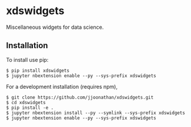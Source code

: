 xdswidgets
===============================

Miscellaneous widgets for data science.

Installation
------------

To install use pip:

    $ pip install xdswidgets
    $ jupyter nbextension enable --py --sys-prefix xdswidgets


For a development installation (requires npm),

    $ git clone https://github.com/jjoonathan/xdswidgets.git
    $ cd xdswidgets
    $ pip install -e .
    $ jupyter nbextension install --py --symlink --sys-prefix xdswidgets
    $ jupyter nbextension enable --py --sys-prefix xdswidgets

